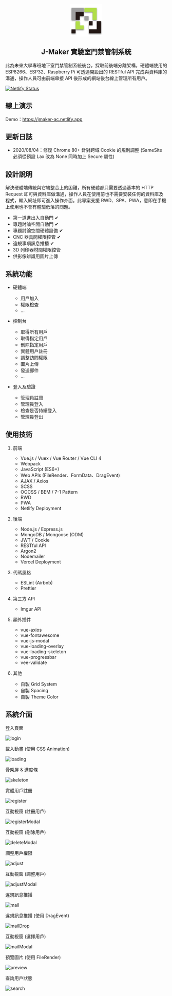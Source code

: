 <div align="center">
   <a href="https://jmaker-ac.netlify.app" title="JammeryHQ" target="_blank">
      <img src="https://raw.githubusercontent.com/awdr74100/jmaker-ac/master/src/assets/img/logo.png" alt="maynooth" width="100">
   </a>
   <h2>J-Maker 實驗室門禁管制系統</h2>
</div>

此為未來大學專班地下室門禁管制系統後台，採取前後端分離架構，硬體端使用的 ESP8266、ESP32、Raspberry Pi 可透過開設出的 RESTful API 完成與資料庫的溝通，操作人員可由前端串接 API 後形成的網站後台線上管理所有用戶。

[![Netlify Status](https://api.netlify.com/api/v1/badges/5a6cab16-bf71-489b-ba5e-59ede1af1b01/deploy-status)](https://app.netlify.com/sites/jmaker-ac/deploys)

## 線上演示

Demo：https://jmaker-ac.netlify.app

## 更新日誌

- 2020/08/04：修復 Chrome 80+ 針對跨域 Cookie 的規則調整 (SameSite 必須從預設 Lax 改為 None 同時加上 Secure 屬性)

## 設計說明

解決硬體端傳統與它端整合上的困難，所有硬體都只需要透過基本的 HTTP Request 即可與資料庫做溝通，操作人員在使用前也不需要安裝任何的資料庫及程式，輸入網址即可進入操作介面。此專案支援 RWD、SPA、PWA，意即在手機上使用也不會有體驗低落的問題。

- 第一道進出入自動門 ✔
- 專題討論空間自動門 ✔
- 專題討論空間硬體設備 ✔
- CNC 器具間權限控管 ✔
- 違規事項訊息推播 ✔
- 3D 列印器材間權限控管
- 供影像辨識用圖片上傳

## 系統功能

- 硬體端

  - 用戶加入
  - 權限檢查
  - ...

- 控制台

  - 取得所有用戶
  - 取得指定用戶
  - 刪除指定用戶
  - 實體用戶註冊
  - 調整訪問權限
  - 圖片上傳
  - 發送郵件
  - ...

- 登入及驗證

  - 管理員註冊
  - 管理員登入
  - 檢查是否持續登入
  - 管理員登出

## 使用技術

1. 前端

   - Vue.js / Vuex / Vue Router / Vue CLI 4
   - Webpack
   - JavaScript (ES6+)
   - Web APIs (FileRender、FormData、DragEvent)
   - AJAX / Axios
   - SCSS
   - OOCSS / BEM / 7-1 Pattern
   - RWD
   - PWA
   - Netlify Deployment

2. 後端

   - Node.js / Express.js
   - MongoDB / Mongoose (ODM)
   - JWT / Cookie
   - RESTful API
   - Argon2
   - Nodemailer
   - Vercel Deployment

3. 代碼風格

   - ESLint (Airbnb)
   - Prettier

4. 第三方 API

   - Imgur API

5. 額外插件

   - vue-axios
   - vue-fontawesome
   - vue-js-modal
   - vue-loading-overlay
   - vue-loading-skeleton
   - vue-progressbar
   - vee-validate

6. 其他
   - 自製 Grid System
   - 自製 Spacing
   - 自製 Theme Color

## 系統介面

登入頁面

![login](https://i.imgur.com/foUsZcK.png)

載入動畫 (使用 CSS Animation)

![loading](https://i.imgur.com/R97MdCm.png)

骨架屏 & 進度條

![skeleton](https://i.imgur.com/uihkcRm.png)

實體用戶註冊

![register](https://i.imgur.com/ARK14Bs.png)

互動視窗 (註冊用戶)

![registerModal](https://i.imgur.com/1pGsy0G.png)

互動視窗 (刪除用戶)

![deleteModal](https://i.imgur.com/Lb09srh.png)

調整用戶權限

![adjust](https://i.imgur.com/xxmZSqh.png)

互動視窗 (調整用戶)

![adjustModal](https://i.imgur.com/NvSz47A.png)

違規訊息推播

![mail](https://i.imgur.com/PqCLijY.png)

違規訊息推播 (使用 DragEvent)

![mailDrop](https://i.imgur.com/NcVnoho.png)

互動視窗 (選擇用戶)

![mailModal](https://i.imgur.com/Gv5rIbe.png)

預覽圖片 (使用 FileRender)

![preview](https://i.imgur.com/GcJXsAA.png)

查詢用戶狀態

![search](https://i.imgur.com/PokIDlj.png)
